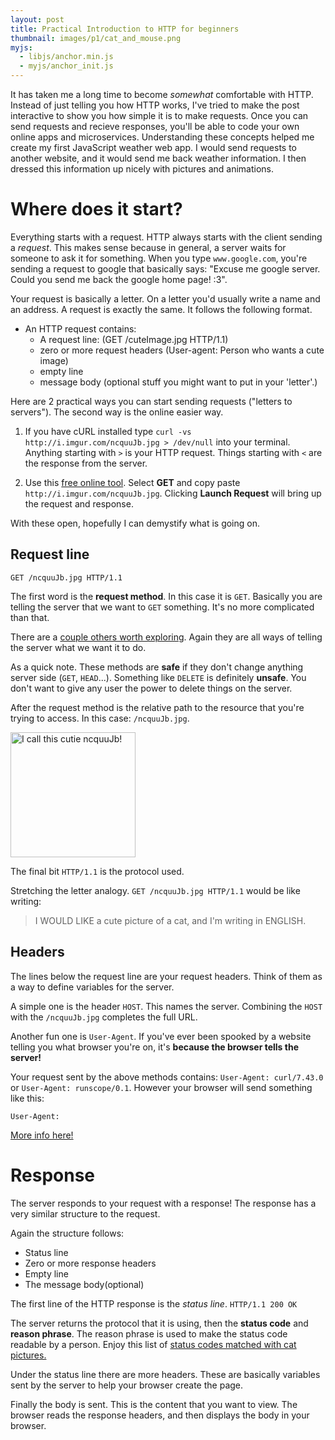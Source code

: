 ```yaml
---
layout: post
title: Practical Introduction to HTTP for beginners
thumbnail: images/p1/cat_and_mouse.png
myjs:
  - libjs/anchor.min.js
  - myjs/anchor_init.js
---
```


It has taken me a long time to become _somewhat_ comfortable with HTTP.
Instead of just telling you how HTTP works, I've tried to make the post interactive to show you how simple it is to make requests.
Once you can send requests and recieve responses, you'll be able to code your own online apps and microservices.
Understanding these concepts helped me create my first JavaScript weather web app.
I would send requests to another website, and it would send me back weather information.
I then dressed this information up nicely with pictures and animations.

# Where does it start?

Everything starts with a request.
HTTP always starts with the client sending a *request*.
This makes sense because in general, a server waits for someone to ask it for something.
When you type `www.google.com`, you're sending a request to google that basically says: 
"Excuse me google server. Could you send me back the google home page! :3".

Your request is basically a letter.
On a letter you'd usually write a name and an address.
A request is exactly the same.
It follows the following format.

- An HTTP request contains:
  - A request line: (GET /cuteImage.jpg HTTP/1.1)
  - zero or more request headers (User-agent: Person who wants a cute image)
  - empty line
  - message body (optional stuff you might want to put in your 'letter'.)

Here are 2 practical ways you can start sending requests ("letters to servers"). The second way is the online easier way.

1. If you have cURL installed type `curl -vs http://i.imgur.com/ncquuJb.jpg > /dev/null` into your terminal.
Anything starting with `>` is your HTTP request. Things starting with `<` are the response from the server.

2. Use this [free online tool](https://www.hurl.it/). Select **GET** and copy paste `http://i.imgur.com/ncquuJb.jpg`.
Clicking **Launch Request** will bring up the request and response.

With these open, hopefully I can demystify what is going on.

## Request line

```
GET /ncquuJb.jpg HTTP/1.1
```

The first word is the **request method**. In this case it is `GET`.
Basically you are telling the server that we want to `GET` something.
It's no more complicated than that.

There are a [couple others worth exploring](https://en.wikipedia.org/wiki/Hypertext_Transfer_Protocol#Request_methods).
Again they are all ways of telling the server what we want it to do.

As a quick note. These methods are **safe** if they don't change anything server side (`GET`, `HEAD`...).
Something like `DELETE` is definitely **unsafe**.
You don't want to give any user the power to delete things on the server.

After the request method is the relative path to the resource that you're trying to access.
In this case: `/ncquuJb.jpg`.

<img src="http://i.imgur.com/ncquuJb.jpg" alt="I call this cutie ncquuJb!" title="I call this cutie ncquuJb!" style="height: 200px; width: auto; margin: 0 auto;">

The final bit `HTTP/1.1` is the protocol used.



Stretching the letter analogy. `GET /ncquuJb.jpg HTTP/1.1` would be like writing:


> I WOULD LIKE a cute picture of a cat, and I'm writing in ENGLISH.

## Headers

The lines below the request line are your request headers.
Think of them as a way to define variables for the server.

A simple one is the header `HOST`.
This names the server.
Combining the `HOST` with the `/ncquuJb.jpg` completes the full URL.

Another fun one is `User-Agent`.
If you've ever been spooked by a website telling you what browser you're on, it's **because the browser tells the server!**

Your request sent by the above methods contains: `User-Agent: curl/7.43.0` or `User-Agent: runscope/0.1`.
However your browser will send something like this:

<code>User-Agent: <span id="yourUserAgent"></span></code>
<script type="text/javascript" async>
    document.getElementById("yourUserAgent").innerText = window.navigator.userAgent
</script>


[More info here!](https://www.w3.org/Protocols/rfc2616/rfc2616-sec5.html)

# Response

The server responds to your request with a response!
The response has a very similar structure to the request.

Again the structure follows:

- Status line
- Zero or more response headers
- Empty line
- The message body(optional)


The first line of the HTTP response is the _status line_.
`HTTP/1.1 200 OK`

The server returns the protocol that it is using, then the **status code** and **reason phrase**.
The reason phrase is used to make the status code readable by a person.
Enjoy this list of [status codes matched with cat pictures.](http://boingboing.net/2011/12/14/http-status-cats-by-girliemac.html)

Under the status line there are more headers.
These are basically variables sent by the server to help your browser create the page.

Finally the body is sent.
This is the content that you want to view.
The browser reads the response headers, and then displays the body in your browser.









